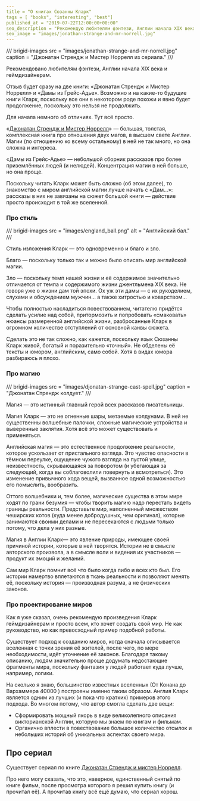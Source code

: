 ```yaml
---
title = "О книгах Сюзанны Кларк"
tags = [ "books", "interesting", "best"]
published_at = "2019-07-22T12:00:00+00:00"
seo_description = "Рекомендую любителям фэнтези, Англии начала XIX века и геймдизайнерам. Шикарный, но тяжёлый стиль, отличная проработка мира."
seo_image = "images/jonathan-strange-and-mr-norrell.jpg"
---
```


<!-- TODO: add more tags, myabe introduce genres like sci-fi, fantasy, etc. -->

/// brigid-images
src = "images/jonathan-strange-and-mr-norrell.jpg"
caption = "Джонатан Стрендж и Мистер Норрелл из сериала."
///

Рекомендовано любителям фэнтези, Англии начала XIX века и геймдизайнерам.

Отзыв будет сразу на две книги: «Джонатан Стрендж и Мистер Норрелл» и «Дамы из Грейс-Адье». Возможно и на какие-то будущие книги Кларк, поскольку все они в некотором роде похожи и явно будет продолжение, поскольку это нельзя не продолжить.

Для начала немного об отличиях. Тут всё просто.

«[Джонатан Стрендж и Мистер Норрелл](https://ru.wikipedia.org/wiki/Джонатан_Стрендж_и_мистер_Норрелл)» — большая, толстая, комплексная книга про отношения двух магов, в высшем свете Англии. Магии (по отношению ко всему остальному) в ней не так много, но она сложна и интереса.

«Дамы из Грейс-Адье» — небольшой сборник рассказов про более приземлённых людей (и нелюдей). Концентрация магии в ней больше, но она проще.

Поскольку читать Кларк может быть сложно (об этом далее), то знакомство с миром английской магии лучше начать с «Дам…»: рассказы в них не завязаны на сюжет большой книги — действие просто происходит в той же вселенной.

<!-- more -->

### Про стиль

/// brigid-images
src = "images/england_ball.png"
alt = "Английский бал."
///

Стиль изложения Кларк — это одновременно и благо и зло.

Благо — поскольку только так и можно было описать мир английской магии.

Зло — поскольку темп нашей жизни и её содержимое значительно отличается от темпа и содержимого жизни джентльмена XIX века. Не говоря уже о жизни дам той эпохи. Ох уж эти дамы — с их рукоделием, слухами и обсуждением мужчин… а также хитростью и коварством…

Чтобы полностью насладиться повествованием, читателю придётся сделать усилие над собой, притормозить и попробовать «смаковать» нюансы размеренной английской жизни, разбросанные Кларк в огромном количестве отступлений от основной канвы сюжета.

Сделать это не так сложно, как кажется, поскольку язык Сюзанны Кларк живой, богатый и поразительно «точный». Не обделены её тексты и юмором, английским, само собой. Хотя в видах юмора разбираюсь я плохо.

### Про магию

/// brigid-images
src = "images/djonatan-strange-cast-spell.jpg"
caption = "Джонатан Стрендж колдует."
///

Магия — это истинный главный герой всех рассказов писательницы.

Магия Кларк — это не огненные шары, метаемые колдунами. В ней не существенны волшебные палочки, сложные магические устройства и выверенные заклятия. Хотя всё это может существовать и применяться.

Английская магия — это естественное продолжение реальности, которое ускользает от пристального взгляда. Это чувство опасности в тёмном переулке, ощущение чужого взгляда на пустой улице, неизвестность, скрывающаяся за поворотом (и убегающая за следующий, когда вы соблаговолили повернуть и всмотреться). Это изменение привычного хода вещей, вызванное одной возможностью его помыслить, вообразить.

Оттого волшебники и, тем более, магические существа в этом мире ходят по грани безумия — чтобы творить магию надо перестать видеть границы реальности. Представьте мир, наполненный множеством чеширских котов (куда менее добродушных, чем оригинал), которые занимаются своими делами и не пересекаются с людьми только потому, что дела у них разные.

Магия в Англии Кларк— это явление природы, имеющее своей причиной истории, которые в ней творятся. Истории не в смысле авторского произвола, а в смысле воли и видения их участников — продукт их эмоций и желаний.

Сам мир Кларк помнит всё что было когда либо и всех кто был. Его истории намертво вплетаются в ткань реальности и позволяют менять её, поскольку история — производная разума, а не физических законов.

### Про проектирование миров

Как я уже сказал, очень рекомендую произведения Кларк геймдизайнерам и просто всем, кто хочет создать свой мир. Не как руководство, но как превосходный пример подобной работы.

Существует подход к созданию миров, когда сначала описывается вселенная с точки зрения её жителей, после чего, по мере необходимости, идёт уточнение её законов. Благодаря такому описанию, людям значительно проще додумать недостающие фрагменты мира, поскольку фантазия у людей работает куда лучше, например, логики.

На сколько я знаю, большинство известных вселенных (От Конана до Вархаммера 40000 ) построены именно таким образом. Англия Кларк является одним из лучших (и пока что кратких) примеров этого подхода. Во многом потому, что автор смогла сделать две вещи:

- Сформировать мощный якорь в виде великолепного описания викторианской Англии, которую мы знаем по книгам и фильмам.
- Органично вплести в повествование большое количество отсылок и небольших историй об уникальных аспектах своего мира.

## Про сериал

Существует сериал по книге [Джонатан Стрендж и мистер Норрелл](https://ru.wikipedia.org/wiki/Джонатан_Стрендж_и_мистер_Норрелл_(телесериал)).

Про него могу сказать, что это, наверное, единственный снятый по книге фильм, после просмотра которого я решил купить книгу (и прочитал её). А прочитав книгу всё ещё думаю, что сериал хорош.
